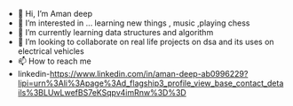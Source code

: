 - 👋 Hi, I’m Aman deep 
- 👀 I’m interested in ... learning new things , music ,playing chess
- 🌱 I’m currently learning data structures and algorithm
- 💞️ I’m looking to collaborate on real life projects on dsa and its uses on electrical vehicles
- 📫 How to reach me 
- linkedin-https://www.linkedin.com/in/aman-deep-ab0996229?lipi=urn%3Ali%3Apage%3Ad_flagship3_profile_view_base_contact_details%3BLUwLwefBS7eKSqpv4imRnw%3D%3D


<!---
1palermo/1palermo is a ✨ special ✨ repository because its `README.md` (this file) appears on your GitHub profile.
You can click the Preview link to take a look at your changes.
--->

